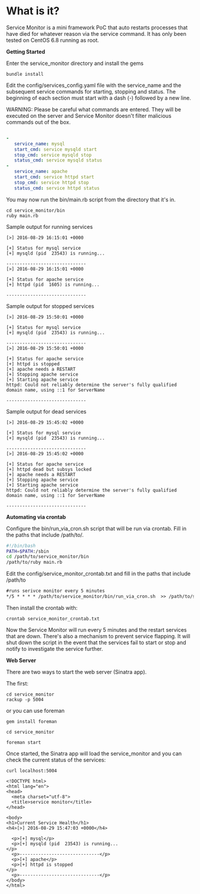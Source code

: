 # What is it? 
Service Monitor is a mini framework PoC that auto restarts processes that have died for whatever reason via the service command. It has only been tested on CentOS 6.8 running as root.

**Getting Started**

Enter the service_monitor directory and install the gems

```
bundle install
```

Edit the config/services_config.yaml file with the service_name and the subsequent service commands for starting, stopping and status. The beginning of each section must start with a dash (-) followed by a new line.

WARNING:
Please be careful what commands are entered. They will be executed on the server and Service Monitor doesn't filter malicious commands out of the box.

```yaml

-
   service_name: mysql
   start_cmd: service mysqld start
   stop_cmd: service mysqld stop
   status_cmd: service mysqld status
-
   service_name: apache
   start_cmd: service httpd start
   stop_cmd: service httpd stop
   status_cmd: service httpd status
```

You may now run the bin/main.rb script from the directory that it's in.

```
cd service_monitor/bin
ruby main.rb
```

Sample output for running services
```
[>] 2016-08-29 16:15:01 +0000

[+] Status for mysql service
[+] mysqld (pid  23543) is running...

------------------------------
[>] 2016-08-29 16:15:01 +0000

[+] Status for apache service
[+] httpd (pid  1605) is running...

------------------------------
```

Sample output for stopped services
```
[>] 2016-08-29 15:50:01 +0000

[+] Status for mysql service
[+] mysqld (pid  23543) is running...

------------------------------
[>] 2016-08-29 15:50:01 +0000

[+] Status for apache service
[+] httpd is stopped
[+] apache needs a RESTART
[+] Stopping apache service
[+] Starting apache service
httpd: Could not reliably determine the server's fully qualified domain name, using ::1 for ServerName

------------------------------
```

Sample output for dead services
```
[>] 2016-08-29 15:45:02 +0000

[+] Status for mysql service
[+] mysqld (pid  23543) is running...

------------------------------
[>] 2016-08-29 15:45:02 +0000

[+] Status for apache service
[+] httpd dead but subsys locked
[+] apache needs a RESTART
[+] Stopping apache service
[+] Starting apache service
httpd: Could not reliably determine the server's fully qualified domain name, using ::1 for ServerName

------------------------------
```

**Automating via crontab**

Configure the bin/run_via_cron.sh script that will be run via crontab. Fill in the paths that include /path/to/.

```bash
#!/bin/bash
PATH=$PATH:/sbin
cd /path/to/service_monitor/bin
/path/to/ruby main.rb
```

Edit the config/service_monitor_crontab.txt and fill in the paths that include /path/to
```txt
#runs serivce monitor every 5 minutes
*/5 * * * * /path/to/service_monitor/bin/run_via_cron.sh  >> /path/to/service_monitor/log/service_monitor.log 2>&1
```

Then install the crontab with:
```
crontab service_monitor_crontab.txt
```

Now the Service Monitor will run every 5 minutes and the restart services that are down. There's also a mechanism to prevent service flapping. It will shut down the script in the event that the services fail to start or stop and notify to investigate the service further.

**Web Server**
 
 There are two ways to start the web server (Sinatra app).
 
 The first:
 
 ```
 cd service_monitor
 rackup -p 5004
 ```
 
 or you can use foreman
 ```
 gem install foreman
 
 cd service_monitor
 
 foreman start
 ```
 
 Once started, the Sinatra app will load the service_monitor and you can check the current status of the services:
  
  ```
  curl localhost:5004
  
  <!DOCTYPE html>
  <html lang="en">
  <head>
    <meta charset="utf-8">
    <title>service monitor</title>
  </head>
  
  <body>
  <h1>Current Service Health</h1>
  <h4>[>] 2016-08-29 15:47:03 +0000</h4>
  
    <p>[+] mysql</p>
    <p>[+] mysqld (pid  23543) is running...
  </p>
    <p>------------------------------</p>
    <p>[+] apache</p>
    <p>[+] httpd is stopped
  </p>
    <p>------------------------------</p>
  </body>
  </html>
  ```
